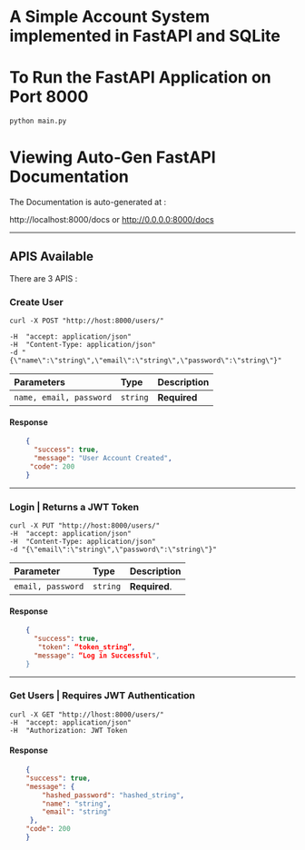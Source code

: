 # A Simple Account System implemented in FastAPI and SQLite

# To Run the FastAPI Application on Port 8000

```python
python main.py

```

# Viewing Auto-Gen FastAPI Documentation

The Documentation is auto-generated at :

http://localhost:8000/docs 
or
http://0.0.0.0:8000/docs

---

## APIS Available

There are 3 APIS :

### Create User
```http
curl -X POST "http://host:8000/users/" 

-H  "accept: application/json" 
-H  "Content-Type: application/json" 
-d "{\"name\":\"string\",\"email\":\"string\",\"password\":\"string\"}"
```

| Parameters | Type | Description |
| :--- | :--- | :--- |
| `name, email, password` | `string` | **Required** |

#### Response
```JSON
	{
	  "success": true,
	  "message": "User Account Created",
 	 "code": 200
	}
```


---

### Login | Returns a JWT Token

```http
curl -X PUT "http://host:8000/users/" 
-H  "accept: application/json" 
-H  "Content-Type: application/json" 
-d "{\"email\":\"string\",\"password\":\"string\"}"
```

| Parameter | Type | Description |
| :--- | :--- | :--- |
| `email, password` | `string` | **Required**. |

#### Response
```JSON
	{
	  "success": true,
       "token": “token_string”,
	  "message": “Log in Successful",
	}
```

---

### Get Users | Requires JWT Authentication

```http
curl -X GET "http://lhost:8000/users/" 
-H  "accept: application/json" 
-H  "Authorization: JWT Token
```
#### Response
```JSON
	{
  	"success": true,
  	"message": {
		"hashed_password": "hashed_string",
		"name": "string",
		"email": "string"
 	 },
  	"code": 200
	}
```

